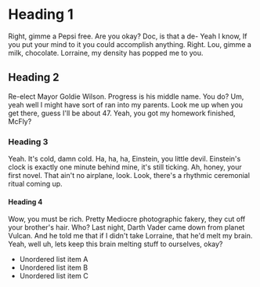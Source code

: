<part src="header">

# Heading 1

Right, gimme a Pepsi free. Are you okay? Doc, is that a de- Yeah I know, If you put your mind to it you could accomplish anything. Right. Lou, gimme a milk, chocolate. Lorraine, my density has popped me to you.

## Heading 2

Re-elect Mayor Goldie Wilson. Progress is his middle name. You do? Um, yeah well I might have sort of ran into my parents. Look me up when you get there, guess I'll be about 47. Yeah, you got my homework finished, McFly?

### Heading 3

Yeah. It's cold, damn cold. Ha, ha, ha, Einstein, you little devil. Einstein's clock is exactly one minute behind mine, it's still ticking. Ah, honey, your first novel. That ain't no airplane, look. Look, there's a rhythmic ceremonial ritual coming up.

#### Heading 4

Wow, you must be rich. Pretty Mediocre photographic fakery, they cut off your brother's hair. Who? Last night, Darth Vader came down from planet Vulcan. And he told me that if I didn't take Lorraine, that he'd melt my brain. Yeah, well uh, lets keep this brain melting stuff to ourselves, okay?

- Unordered list item A
- Unordered list item B
- Unordered list item C

<part src="footer">